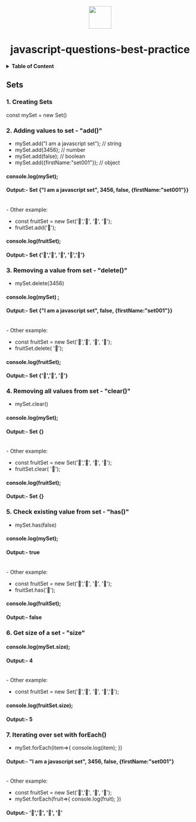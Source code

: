 <div align="center">
  <img height="60" src="https://img.icons8.com/color/344/javascript.png">
  <h1>javascript-questions-best-practice</h1>
</div>

<details><summary><b> Table of Content</b></summary>
<p>

- [Introduction to Sets In Javascript ](#Sets)

</p>
</details>


## Sets

### 1. Creating Sets
const mySet = new Set()

### 2. Adding values to set - "add()"
- mySet.add("I am a javascript set"); // string 
- mySet.add(3456);          // number 
- mySet.add(false);         // boolean 
- mySet.add({firstName:"set001"});         // object 
#### console.log(mySet);   
#### Output:-  Set {"I am a javascript set", 3456, false, {firstName:"set001"}}
<br>
- Other example: 

- const fruitSet = new Set('🍌','🍇', '🍊', '🍎'); 
- fruitSet.add('🍍'); 

#### console.log(fruitSet);  
#### Output:-  Set {'🍌','🍇', '🍊', '🍎','🍍'} 

### 3. Removing a value from set - "delete()"
- mySet.delete(3456)
#### console.log(mySet) ;  
#### Output:-  Set {"I am a javascript set", false, {firstName:"set001"}}
<br>
- Other example: 

- const fruitSet = new Set('🍌','🍇', '🍊', '🍎'); 
- fruitSet.delete( '🍎'); 

#### console.log(fruitSet);   
#### Output:-  Set {'🍌','🍇', '🍊'} 

### 4. Removing all values from set - "clear()"
- mySet.clear()
#### console.log(mySet);   
#### Output:-  Set {}
<br>
- Other example: 

- const fruitSet = new Set('🍌','🍇', '🍊', '🍎'); 
- fruitSet.clear( '🍎'); 

#### console.log(fruitSet);  
#### Output:-  Set {} 

### 5. Check existing value from set - "has()"
- mySet.has(false)
#### console.log(mySet);   
#### Output:-  true
<br>
- Other example: 

- const fruitSet = new Set('🍌','🍇', '🍊', '🍎'); 
- fruitSet.has('🍍'); 

#### console.log(fruitSet);   
#### Output:-  false 

### 6. Get size of a set - "size"
#### console.log(mySet.size);   
#### Output:-  4
<br>
- Other example: 

- const fruitSet = new Set('🍌','🍇', '🍊', '🍎','🍍'); 

#### console.log(fruitSet.size);   
#### Output:-  5 

### 7. Iterating over set with forEach()
- mySet.forEach(item=>{
    console.log(item);
})
#### Output:-  "I am a javascript set", 3456, false, {firstName:"set001"}
<br>
- Other example: 

- const fruitSet = new Set('🍌','🍇', '🍊', '🍎'); 
- mySet.forEach(fruit=>{
    console.log(fruit);
})
#### Output:-  '🍌','🍇', '🍊', '🍎' 


